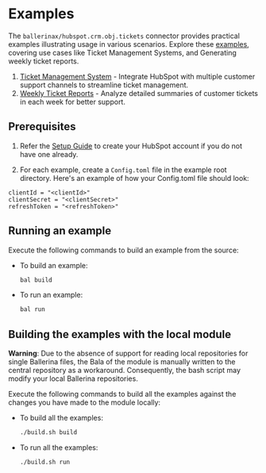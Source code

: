 # Examples

The `ballerinax/hubspot.crm.obj.tickets` connector provides practical examples illustrating usage in various scenarios. Explore these [examples](https://github.com/ballerina-platform/module-ballerinax-hubspot.crm.obj.tickets/tree/main/examples), covering use cases like Ticket Management Systems, and Generating weekly ticket reports.

1. [Ticket Management System](https://github.com/ballerina-platform/module-ballerinax-hubspot.crm.object.tickets/tree/main/examples/ticket-management-system) - Integrate HubSpot with multiple customer support channels to streamline ticket management.
2. [Weekly Ticket Reports](https://github.com/ballerina-platform/module-ballerinax-hubspot.crm.object.tickets/tree/main/examples/weekly-ticket-reports) - Analyze detailed summaries of customer tickets in each week for better support.

## Prerequisites

1. Refer the [Setup Guide](../README.md) to create your HubSpot account if you do not have one already.

2. For each example, create a `Config.toml` file in the example root directory. Here's an example of how your Config.toml file should look:
```
clientId = "<clientId>"
clientSecret = "<clientSecret>"
refreshToken = "<refreshToken>"
```
## Running an example

Execute the following commands to build an example from the source:

* To build an example:

    ```bash
    bal build
    ```

* To run an example:

    ```bash
    bal run
    ```

## Building the examples with the local module

**Warning**: Due to the absence of support for reading local repositories for single Ballerina files, the Bala of the module is manually written to the central repository as a workaround. Consequently, the bash script may modify your local Ballerina repositories.

Execute the following commands to build all the examples against the changes you have made to the module locally:

* To build all the examples:

    ```bash
    ./build.sh build
    ```

* To run all the examples:

    ```bash
    ./build.sh run
    ```

